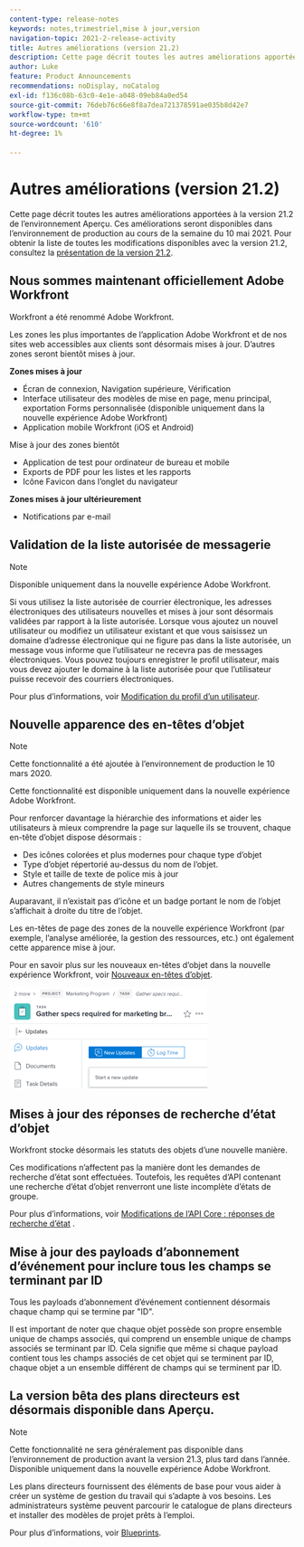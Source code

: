 ```yaml
---
content-type: release-notes
keywords: notes,trimestriel,mise à jour,version
navigation-topic: 2021-2-release-activity
title: Autres améliorations (version 21.2)
description: Cette page décrit toutes les autres améliorations apportées à la version 21.2 de l’environnement Aperçu. Ces améliorations seront disponibles dans l’environnement de production au cours de la semaine du 10 mai 2021. Pour obtenir la liste de toutes les modifications disponibles avec la version 21.2, reportez-vous à la présentation de la version 21.2.
author: Luke
feature: Product Announcements
recommendations: noDisplay, noCatalog
exl-id: f136c08b-63c0-4e1e-a048-09eb84a0ed54
source-git-commit: 76deb76c66e8f8a7dea721378591ae035b8d42e7
workflow-type: tm+mt
source-wordcount: '610'
ht-degree: 1%

---
```


# Autres améliorations (version 21.2)

Cette page décrit toutes les autres améliorations apportées à la version 21.2 de l’environnement Aperçu. Ces améliorations seront disponibles dans l’environnement de production au cours de la semaine du 10 mai 2021. Pour obtenir la liste de toutes les modifications disponibles avec la version 21.2, consultez la [présentation de la version 21.2](../../../product-announcements/product-releases/21.2-release-activity/21-2-release-overview.md).

## Nous sommes maintenant officiellement Adobe Workfront

Workfront a été renommé Adobe Workfront.

Les zones les plus importantes de l’application Adobe Workfront et de nos sites web accessibles aux clients sont désormais mises à jour. D’autres zones seront bientôt mises à jour.

**Zones mises à jour**

* Écran de connexion, Navigation supérieure, Vérification
* Interface utilisateur des modèles de mise en page, menu principal, exportation Forms personnalisée (disponible uniquement dans la nouvelle expérience Adobe Workfront)
* Application mobile Workfront (iOS et Android)

Mise à jour des zones bientôt

* Application de test pour ordinateur de bureau et mobile
* Exports de PDF pour les listes et les rapports
* Icône Favicon dans l’onglet du navigateur

**Zones mises à jour ultérieurement**

* Notifications par e-mail

## Validation de la liste autorisée de messagerie

>[!NOTE]
>
>Disponible uniquement dans la nouvelle expérience Adobe Workfront.

Si vous utilisez la liste autorisée de courrier électronique, les adresses électroniques des utilisateurs nouvelles et mises à jour sont désormais validées par rapport à la liste autorisée. Lorsque vous ajoutez un nouvel utilisateur ou modifiez un utilisateur existant et que vous saisissez un domaine d’adresse électronique qui ne figure pas dans la liste autorisée, un message vous informe que l’utilisateur ne recevra pas de messages électroniques. Vous pouvez toujours enregistrer le profil utilisateur, mais vous devez ajouter le domaine à la liste autorisée pour que l’utilisateur puisse recevoir des courriers électroniques.

Pour plus d’informations, voir [Modification du profil d’un utilisateur](../../../administration-and-setup/add-users/create-and-manage-users/edit-a-users-profile.md).

## Nouvelle apparence des en-têtes d’objet

>[!NOTE]
>
>Cette fonctionnalité a été ajoutée à l’environnement de production le 10 mars 2020.
>
>Cette fonctionnalité est disponible uniquement dans la nouvelle expérience Adobe Workfront.

Pour renforcer davantage la hiérarchie des informations et aider les utilisateurs à mieux comprendre la page sur laquelle ils se trouvent, chaque en-tête d’objet dispose désormais :

* Des icônes colorées et plus modernes pour chaque type d’objet
* Type d’objet répertorié au-dessus du nom de l’objet.
* Style et taille de texte de police mis à jour
* Autres changements de style mineurs

Auparavant, il n’existait pas d’icône et un badge portant le nom de l’objet s’affichait à droite du titre de l’objet.

Les en-têtes de page des zones de la nouvelle expérience Workfront (par exemple, l’analyse améliorée, la gestion des ressources, etc.) ont également cette apparence mise à jour.

Pour en savoir plus sur les nouveaux en-têtes d’objet dans la nouvelle expérience Workfront, voir [Nouveaux en-têtes d’objet](../../../workfront-basics/the-new-workfront-experience/new-object-headers.md).

![](assets/product-announcement-object-header-350x179.png)

## Mises à jour des réponses de recherche d’état d’objet

Workfront stocke désormais les statuts des objets d’une nouvelle manière.

Ces modifications n’affectent pas la manière dont les demandes de recherche d’état sont effectuées. Toutefois, les requêtes d’API contenant une recherche d’état d’objet renverront une liste incomplète d’états de groupe.

Pour plus d’informations, voir [Modifications de l’API Core : réponses de recherche d’état](../../../wf-api/api/api-changes-search.md) .

## Mise à jour des payloads d’abonnement d’événement pour inclure tous les champs se terminant par ID

Tous les payloads d’abonnement d’événement contiennent désormais chaque champ qui se termine par &quot;ID&quot;.

Il est important de noter que chaque objet possède son propre ensemble unique de champs associés, qui comprend un ensemble unique de champs associés se terminant par ID. Cela signifie que même si chaque payload contient tous les champs associés de cet objet qui se terminent par ID, chaque objet a un ensemble différent de champs qui se terminent par ID.

## La version bêta des plans directeurs est désormais disponible dans Aperçu.

>[!NOTE]
>
>Cette fonctionnalité ne sera généralement pas disponible dans l’environnement de production avant la version 21.3, plus tard dans l’année. Disponible uniquement dans la nouvelle expérience Adobe Workfront.

Les plans directeurs fournissent des éléments de base pour vous aider à créer un système de gestion du travail qui s’adapte à vos besoins. Les administrateurs système peuvent parcourir le catalogue de plans directeurs et installer des modèles de projet prêts à l’emploi.

Pour plus d’informations, voir [Blueprints](../../../administration-and-setup/blueprints/blueprints.md).
